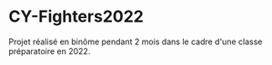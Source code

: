 # CY-Fighters2022
Projet réalisé en binôme pendant 2 mois dans le cadre d'une classe préparatoire en 2022. 
